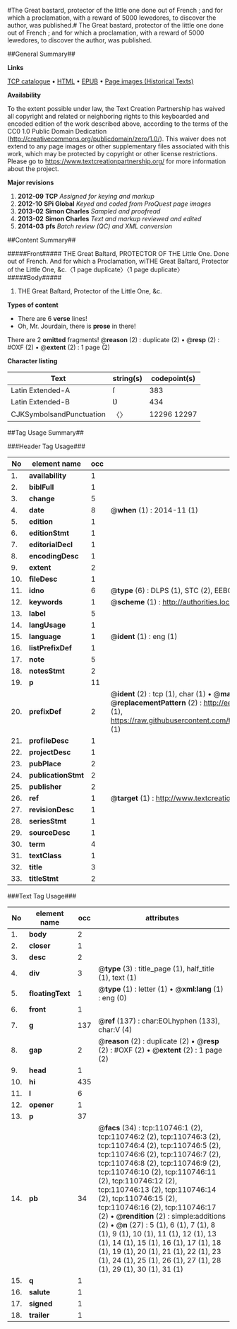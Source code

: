 #The Great bastard, protector of the little one done out of French ; and for which a proclamation, with a reward of 5000 lewedores, to discover the author, was published.#
The Great bastard, protector of the little one done out of French ; and for which a proclamation, with a reward of 5000 lewedores, to discover the author, was published.

##General Summary##

**Links**

[TCP catalogue](http://www.ota.ox.ac.uk/tcp/)  • 
[HTML](http://tei.it.ox.ac.uk/tcp/Texts-HTML/free/A41/A41872.html)  • 
[EPUB](http://tei.it.ox.ac.uk/tcp/Texts-EPUB/free/A41/A41872.epub) • 
[Page images (Historical Texts)](https://historicaltexts.jisc.ac.uk/eebo-31360598e)

**Availability**

To the extent possible under law, the Text Creation Partnership has waived all copyright and related or neighboring rights to this keyboarded and encoded edition of the work described above, according to the terms of the CC0 1.0 Public Domain Dedication (http://creativecommons.org/publicdomain/zero/1.0/). This waiver does not extend to any page images or other supplementary files associated with this work, which may be protected by copyright or other license restrictions. Please go to https://www.textcreationpartnership.org/ for more information about the project.

**Major revisions**

1. __2012-09__ __TCP__ *Assigned for keying and markup*
1. __2012-10__ __SPi Global__ *Keyed and coded from ProQuest page images*
1. __2013-02__ __Simon Charles__ *Sampled and proofread*
1. __2013-02__ __Simon Charles__ *Text and markup reviewed and edited*
1. __2014-03__ __pfs__ *Batch review (QC) and XML conversion*

##Content Summary##

#####Front#####
THE Great Baſtard, PROTECTOR OF THE Little One. Done out of French. And for which a Proclamation, wiTHE Great Baſtard, Protector of the Little One, &c.〈1 page duplicate〉〈1 page duplicate〉
#####Body#####

1. THE Great Baſtard, Protector of the Little One, &c.

**Types of content**

  * There are 6 **verse** lines!
  * Oh, Mr. Jourdain, there is **prose** in there!

There are 2 **omitted** fragments! 
 @__reason__ (2) : duplicate (2)  •  @__resp__ (2) : #OXF (2)  •  @__extent__ (2) : 1 page (2)

**Character listing**


|Text|string(s)|codepoint(s)|
|---|---|---|
|Latin Extended-A|ſ|383|
|Latin Extended-B|Ʋ|434|
|CJKSymbolsandPunctuation|〈〉|12296 12297|

##Tag Usage Summary##

###Header Tag Usage###

|No|element name|occ|attributes|
|---|---|---|---|
|1.|__availability__|1||
|2.|__biblFull__|1||
|3.|__change__|5||
|4.|__date__|8| @__when__ (1) : 2014-11 (1)|
|5.|__edition__|1||
|6.|__editionStmt__|1||
|7.|__editorialDecl__|1||
|8.|__encodingDesc__|1||
|9.|__extent__|2||
|10.|__fileDesc__|1||
|11.|__idno__|6| @__type__ (6) : DLPS (1), STC (2), EEBO-CITATION (1), OCLC (1), VID (1)|
|12.|__keywords__|1| @__scheme__ (1) : http://authorities.loc.gov/ (1)|
|13.|__label__|5||
|14.|__langUsage__|1||
|15.|__language__|1| @__ident__ (1) : eng (1)|
|16.|__listPrefixDef__|1||
|17.|__note__|5||
|18.|__notesStmt__|2||
|19.|__p__|11||
|20.|__prefixDef__|2| @__ident__ (2) : tcp (1), char (1)  •  @__matchPattern__ (2) : ([0-9\-]+):([0-9IVX]+) (1), (.+) (1)  •  @__replacementPattern__ (2) : http://eebo.chadwyck.com/downloadtiff?vid=$1&page=$2 (1), https://raw.githubusercontent.com/textcreationpartnership/Texts/master/tcpchars.xml#$1 (1)|
|21.|__profileDesc__|1||
|22.|__projectDesc__|1||
|23.|__pubPlace__|2||
|24.|__publicationStmt__|2||
|25.|__publisher__|2||
|26.|__ref__|1| @__target__ (1) : http://www.textcreationpartnership.org/docs/. (1)|
|27.|__revisionDesc__|1||
|28.|__seriesStmt__|1||
|29.|__sourceDesc__|1||
|30.|__term__|4||
|31.|__textClass__|1||
|32.|__title__|3||
|33.|__titleStmt__|2||


###Text Tag Usage###

|No|element name|occ|attributes|
|---|---|---|---|
|1.|__body__|2||
|2.|__closer__|1||
|3.|__desc__|2||
|4.|__div__|3| @__type__ (3) : title_page (1), half_title (1), text (1)|
|5.|__floatingText__|1| @__type__ (1) : letter (1)  •  @__xml:lang__ (1) : eng (0)|
|6.|__front__|1||
|7.|__g__|137| @__ref__ (137) : char:EOLhyphen (133), char:V (4)|
|8.|__gap__|2| @__reason__ (2) : duplicate (2)  •  @__resp__ (2) : #OXF (2)  •  @__extent__ (2) : 1 page (2)|
|9.|__head__|1||
|10.|__hi__|435||
|11.|__l__|6||
|12.|__opener__|1||
|13.|__p__|37||
|14.|__pb__|34| @__facs__ (34) : tcp:110746:1 (2), tcp:110746:2 (2), tcp:110746:3 (2), tcp:110746:4 (2), tcp:110746:5 (2), tcp:110746:6 (2), tcp:110746:7 (2), tcp:110746:8 (2), tcp:110746:9 (2), tcp:110746:10 (2), tcp:110746:11 (2), tcp:110746:12 (2), tcp:110746:13 (2), tcp:110746:14 (2), tcp:110746:15 (2), tcp:110746:16 (2), tcp:110746:17 (2)  •  @__rendition__ (2) : simple:additions (2)  •  @__n__ (27) : 5 (1), 6 (1), 7 (1), 8 (1), 9 (1), 10 (1), 11 (1), 12 (1), 13 (1), 14 (1), 15 (1), 16 (1), 17 (1), 18 (1), 19 (1), 20 (1), 21 (1), 22 (1), 23 (1), 24 (1), 25 (1), 26 (1), 27 (1), 28 (1), 29 (1), 30 (1), 31 (1)|
|15.|__q__|1||
|16.|__salute__|1||
|17.|__signed__|1||
|18.|__trailer__|1||
